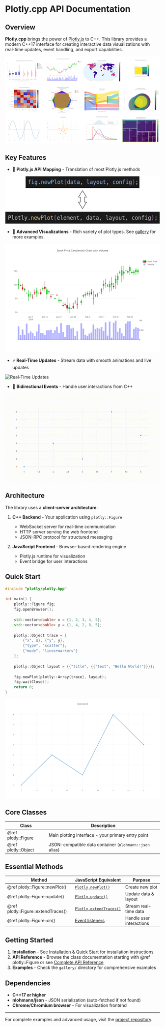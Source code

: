# Plotly.cpp API Documentation

## Overview

**Plotly.cpp** brings the power of [Plotly.js](https://plotly.com/javascript/) to C++. This library provides a modern C++17 interface for creating interactive data visualizations with real-time updates, event handling, and export capabilities.

![Plotly.cpp Demo](/docs/images/gallery.png)

## Key Features

- 🔗 **Plotly.js API Mapping** - Translation of most Plotly.js methods

![Plotly.js API Mapping](/docs/images/plotly_cpp_api.svg)

- 🎨 **Advanced Visualizations** - Rich variety of plot types. See [gallery](gallery/README.md) for more examples.

![Advanced Visualizations](/docs/images/financial_candlestick.png)

- ⚡ **Real-Time Updates** - Stream data with smooth animations and live updates

![Real-Time Updates](/docs/images/double_pendulum.gif)

- 🔄 **Bidirectional Events** - Handle user interactions from C++

![Bidirectional Events](/docs/images/event_handling.gif)

## Architecture

The library uses a **client-server architecture**:

1. **C++ Backend** - Your application using `plotly::Figure`
   - WebSocket server for real-time communication
   - HTTP server serving the web frontend
   - JSON-RPC protocol for structured messaging

2. **JavaScript Frontend** - Browser-based rendering engine
   - Plotly.js runtime for visualization
   - Event bridge for user interactions

## Quick Start

```cpp
#include "plotly/plotly.hpp"

int main() {
    plotly::Figure fig;
    fig.openBrowser();

    std::vector<double> x = {1, 2, 3, 4, 5};
    std::vector<double> y = {1, 4, 2, 8, 5};

    plotly::Object trace = {
        {"x", x}, {"y", y},
        {"type", "scatter"},
        {"mode", "lines+markers"}
    };

    plotly::Object layout = {{"title", {{"text", "Hello World!"}}}};

    fig.newPlot(plotly::Array{trace}, layout);
    fig.waitClose();
    return 0;
}
```

![Hello World](/docs/images/hello-world.png)

## Core Classes

| Class | Description |
|-------|-------------|
| @ref plotly::Figure | Main plotting interface - your primary entry point |
| @ref plotly::Object | JSON-compatible data container (`nlohmann::json` alias) |

## Essential Methods

| Method | JavaScript Equivalent | Purpose |
|--------|----------------------|---------|
| @ref plotly::Figure::newPlot() | [`Plotly.newPlot()`](https://plotly.com/javascript/plotlyjs-function-reference/#plotlynewplot) | Create new plot |
| @ref plotly::Figure::update() | [`Plotly.update()`](https://plotly.com/javascript/plotlyjs-function-reference/#plotlyupdate) | Update data & layout |
| @ref plotly::Figure::extendTraces() | [`Plotly.extendTraces()`](https://plotly.com/javascript/plotlyjs-function-reference/#plotlyextendtraces) | Stream real-time data |
| @ref plotly::Figure::on() | [Event listeners](https://plotly.com/javascript/plotlyjs-events/) | Handle user interactions |

## Getting Started

1. **Installation** - See [Installation & Quick Start](https://github.com/yhisaki/plotly.cpp#-installation--quick-start) for installation instructions
2. **API Reference** - Browse the class documentation starting with @ref plotly::Figure or see [Complete API Reference](https://github.com/yhisaki/plotly.cpp#-complete-api-reference)
3. **Examples** - Check the `gallery/` directory for comprehensive examples

## Dependencies

- **C++17 or higher**
- **nlohmann/json** - JSON serialization (auto-fetched if not found)
- **Chrome/Chromium browser** - For visualization frontend

---

For complete examples and advanced usage, visit the [project repository](https://github.com/yhisaki/plotly.cpp).
